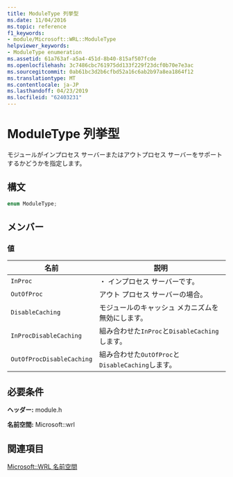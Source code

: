 ```yaml
---
title: ModuleType 列挙型
ms.date: 11/04/2016
ms.topic: reference
f1_keywords:
- module/Microsoft::WRL::ModuleType
helpviewer_keywords:
- ModuleType enumeration
ms.assetid: 61a763af-a5a4-451d-8b40-815af507fcde
ms.openlocfilehash: 3c7486cbc761975dd133f229f23dcf0b70e7e3ac
ms.sourcegitcommit: 0ab61bc3d2b6cfbd52a16c6ab2b97a8ea1864f12
ms.translationtype: MT
ms.contentlocale: ja-JP
ms.lasthandoff: 04/23/2019
ms.locfileid: "62403231"
---
```

# <a name="moduletype-enumeration"></a>ModuleType 列挙型

モジュールがインプロセス サーバーまたはアウトプロセス サーバーをサポートするかどうかを指定します。

## <a name="syntax"></a>構文

```cpp
enum ModuleType;
```

## <a name="members"></a>メンバー

### <a name="values"></a>値

|名前|説明|
|----------|-----------------|
|`InProc`|・ インプロセス サーバーです。|
|`OutOfProc`|アウト プロセス サーバーの場合。|
|`DisableCaching`|モジュールのキャッシュ メカニズムを無効にします。|
|`InProcDisableCaching`|組み合わせた`InProc`と`DisableCaching`します。|
|`OutOfProcDisableCaching`|組み合わせた`OutOfProc`と`DisableCaching`します。|

## <a name="requirements"></a>必要条件

**ヘッダー:** module.h

**名前空間:** Microsoft::wrl

## <a name="see-also"></a>関連項目

[Microsoft::WRL 名前空間](microsoft-wrl-namespace.md)